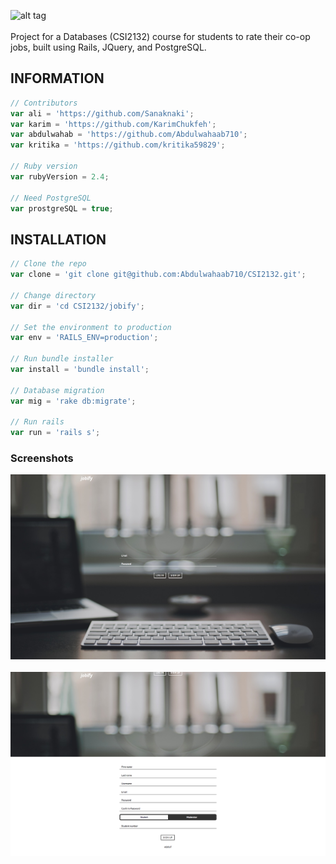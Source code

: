 
![alt tag](https://github.com/Sanaknaki/CSI2132/blob/master/jobify/app/assets/images/logo_b.png?raw=true)
<br><br>
Project for a Databases (CSI2132) course for students to rate their co-op jobs, built using Rails, JQuery, and PostgreSQL.
## INFORMATION

```javascript
// Contributors
var ali = 'https://github.com/Sanaknaki';
var karim = 'https://github.com/KarimChukfeh';
var abdulwahab = 'https://github.com/Abdulwahaab710';
var kritika = 'https://github.com/kritika59829';

// Ruby version
var rubyVersion = 2.4;

// Need PostgreSQL
var prostgreSQL = true;
```

## INSTALLATION
```javascript
// Clone the repo
var clone = 'git clone git@github.com:Abdulwahaab710/CSI2132.git';

// Change directory
var dir = 'cd CSI2132/jobify';

// Set the environment to production
var env = 'RAILS_ENV=production';

// Run bundle installer
var install = 'bundle install';

// Database migration
var mig = 'rake db:migrate';

// Run rails
var run = 'rails s';
```

### Screenshots

![alt tag](https://raw.githubusercontent.com/Abdulwahaab710/CSI2132/master/screenshots/Login.png)
<br><br>
![alt tag](https://raw.githubusercontent.com/Abdulwahaab710/CSI2132/master/screenshots/signup.png)


